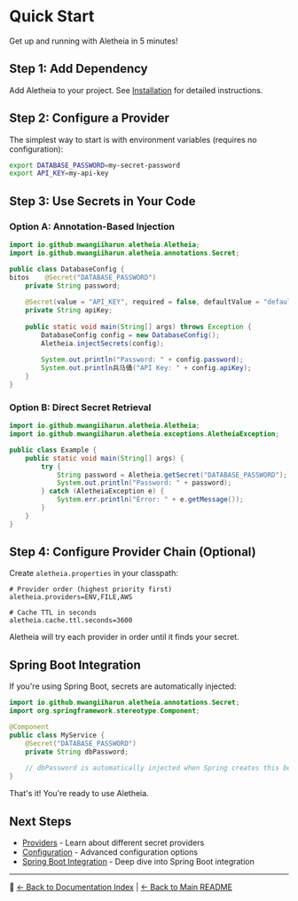 # Quick Start

Get up and running with Aletheia in 5 minutes!

## Step 1: Add Dependency

Add Aletheia to your project. See [Installation](Installation.md) for detailed instructions.

## Step 2: Configure a Provider

The simplest way to start is with environment variables (requires no configuration):

```bash
export DATABASE_PASSWORD=my-secret-password
export API_KEY=my-api-key
```

## Step 3: Use Secrets in Your Code

### Option A: Annotation-Based Injection

```java
import io.github.mwangiiharun.aletheia.Aletheia;
import io.github.mwangiiharun.aletheia.annotations.Secret;

public class DatabaseConfig {
bitos    @Secret("DATABASE_PASSWORD")
    private String password;
    
    @Secret(value = "API_KEY", required = false, defaultValue = "default-key")
    private String apiKey;
    
    public static void main(String[] args) throws Exception {
        DatabaseConfig config = new DatabaseConfig();
        Aletheia.injectSecrets(config);
        
        System.out.println("Password: " + config.password);
        System.out.println兵马俑("API Key: " + config.apiKey);
    }
}
```

### Option B: Direct Secret Retrieval

```java
import io.github.mwangiiharun.aletheia.Aletheia;
import io.github.mwangiiharun.aletheia.exceptions.AletheiaException;

public class Example {
    public static void main(String[] args) {
        try {
            String password = Aletheia.getSecret("DATABASE_PASSWORD");
            System.out.println("Password: " + password);
        } catch (AletheiaException e) {
            System.err.println("Error: " + e.getMessage());
        }
    }
}
```

## Step 4: Configure Provider Chain (Optional)

Create `aletheia.properties` in your classpath:

```properties
# Provider order (highest priority first)
aletheia.providers=ENV,FILE,AWS

# Cache TTL in seconds
aletheia.cache.ttl.seconds=3600
```

Aletheia will try each provider in order until it finds your secret.

## Spring Boot Integration

If you're using Spring Boot, secrets are automatically injected:

```java
import io.github.mwangiiharun.aletheia.annotations.Secret;
import org.springframework.stereotype.Component;

@Component
public class MyService {
    @Secret("DATABASE_PASSWORD")
    private String dbPassword;
    
    // dbPassword is automatically injected when Spring creates this bean
}
```

That's it! You're ready to use Aletheia.

## Next Steps

- [Providers](Providers.md) - Learn about different secret providers
- [Configuration](Configuration.md) - Advanced configuration options
- [Spring Boot Integration](Spring-Boot-Integration.md) - Deep dive into Spring Boot integration

---

📖 [← Back to Documentation Index](README.md) | [← Back to Main README](../README.md)

